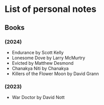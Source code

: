 # List of personal notes


## Books

### (2024)
* Endurance by Scott Kelly
* Lonesome Dove by Larry McMurtry
* Evicted by Matthew Desmond
* Chanakya Niti by Chanakya
* Killers of the Flower Moon by David Grann

### (2023)
* War Doctor by David Nott
